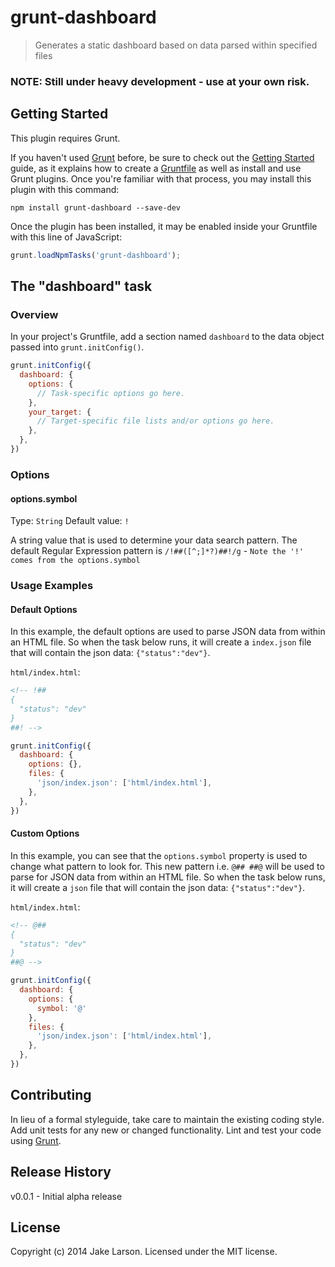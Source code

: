 # grunt-dashboard

> Generates a static dashboard based on data parsed within specified files

### NOTE: Still under heavy development - use at your own risk.


## Getting Started
This plugin requires Grunt.

If you haven't used [Grunt](http://gruntjs.com/) before, be sure to check out the [Getting Started](http://gruntjs.com/getting-started) guide, as it explains how to create a [Gruntfile](http://gruntjs.com/sample-gruntfile) as well as install and use Grunt plugins. Once you're familiar with that process, you may install this plugin with this command:

```shell
npm install grunt-dashboard --save-dev
```

Once the plugin has been installed, it may be enabled inside your Gruntfile with this line of JavaScript:

```js
grunt.loadNpmTasks('grunt-dashboard');
```

## The "dashboard" task

### Overview
In your project's Gruntfile, add a section named `dashboard` to the data object passed into `grunt.initConfig()`.

```js
grunt.initConfig({
  dashboard: {
    options: {
      // Task-specific options go here.
    },
    your_target: {
      // Target-specific file lists and/or options go here.
    },
  },
})
```

### Options

#### options.symbol
Type: `String`
Default value: `!`

A string value that is used to determine your data search pattern.
The default Regular Expression pattern is `/!##([^;]*?)##!/g` - `Note the '!' comes from the options.symbol`

### Usage Examples

#### Default Options
In this example, the default options are used to parse JSON data from within an HTML file. So when the task below runs, it will create a `index.json` file that will contain the json data: `{"status":"dev"}`.

`html/index.html`:
```html
<!-- !##
{
  "status": "dev"
}
##! -->
```

```js
grunt.initConfig({
  dashboard: {
    options: {},
    files: {
      'json/index.json': ['html/index.html'],
    },
  },
})
```

#### Custom Options
In this example, you can see that the `options.symbol` property is used to change what pattern to look for. This new pattern i.e. `@## ##@` will be used to parse for JSON data from within an HTML file. So when the task below runs, it will create a `json` file that will contain the json data: `{"status":"dev"}`.

`html/index.html`:
```html
<!-- @##
{
  "status": "dev"
}
##@ -->
```

```js
grunt.initConfig({
  dashboard: {
    options: {
      symbol: '@'
    },
    files: {
      'json/index.json': ['html/index.html'],
    },
  },
})
```

## Contributing
In lieu of a formal styleguide, take care to maintain the existing coding style. Add unit tests for any new or changed functionality. Lint and test your code using [Grunt](http://gruntjs.com/).

## Release History
v0.0.1 - Initial alpha release

## License
Copyright (c) 2014 Jake Larson. Licensed under the MIT license.
